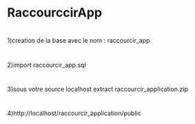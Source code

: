 # RaccourccirApp
#
1)creation de la base avec le nom : raccourcir_app
#
2)import raccourcir_app.sql
#
3)sous votre source localhost extract raccourcir_application.zip
#
4)http://localhost/raccourcir_application/public
